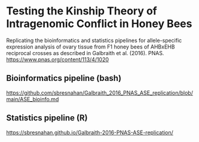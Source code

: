 # Testing the Kinship Theory of Intragenomic Conflict in Honey Bees
Replicating the bioinformatics and statistics pipelines for allele-specific expression analysis of ovary tissue from F1 honey bees of AHBxEHB reciprocal crosses as described in Galbraith et al. (2016). PNAS. https://www.pnas.org/content/113/4/1020

## Bioinformatics pipeline (bash)
https://github.com/sbresnahan/Galbraith_2016_PNAS_ASE_replication/blob/main/ASE_bioinfo.md

## Statistics pipeline (R)
https://sbresnahan.github.io/Galbraith-2016-PNAS-ASE-replication/
